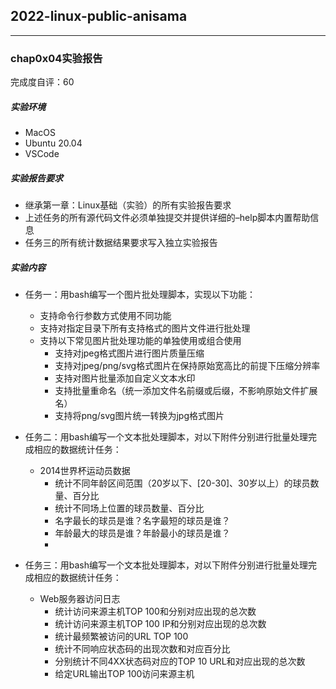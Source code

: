 ## 2022-linux-public-anisama

---

### chap0x04实验报告    
完成度自评：60
##### 实验环境
* MacOS
* Ubuntu 20.04
* VSCode

##### 实验报告要求
* 继承第一章：Linux基础（实验）的所有实验报告要求
* 上述任务的所有源代码文件必须单独提交并提供详细的–help脚本内置帮助信息
* 任务三的所有统计数据结果要求写入独立实验报告

##### 实验内容
* 任务一：用bash编写一个图片批处理脚本，实现以下功能：
    * 支持命令行参数方式使用不同功能
    * 支持对指定目录下所有支持格式的图片文件进行批处理
    * 支持以下常见图片批处理功能的单独使用或组合使用
      * 支持对jpeg格式图片进行图片质量压缩
      * 支持对jpeg/png/svg格式图片在保持原始宽高比的前提下压缩分辨率
      * 支持对图片批量添加自定义文本水印
      * 支持批量重命名（统一添加文件名前缀或后缀，不影响原始文件扩展名）
      * 支持将png/svg图片统一转换为jpg格式图片

* 任务二：用bash编写一个文本批处理脚本，对以下附件分别进行批量处理完成相应的数据统计任务：
    * 2014世界杯运动员数据
       * 统计不同年龄区间范围（20岁以下、[20-30]、30岁以上）的球员数量、百分比
       * 统计不同场上位置的球员数量、百分比
       * 名字最长的球员是谁？名字最短的球员是谁？
       * 年龄最大的球员是谁？年龄最小的球员是谁？
       * 
* 任务三：用bash编写一个文本批处理脚本，对以下附件分别进行批量处理完成相应的数据统计任务：
    * Web服务器访问日志
        * 统计访问来源主机TOP 100和分别对应出现的总次数
        * 统计访问来源主机TOP 100 IP和分别对应出现的总次数
        * 统计最频繁被访问的URL TOP 100
        * 统计不同响应状态码的出现次数和对应百分比
        * 分别统计不同4XX状态码对应的TOP 10 URL和对应出现的总次数
        * 给定URL输出TOP 100访问来源主机